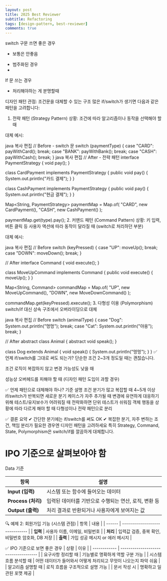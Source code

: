 ```yaml
---
layout: post
title: 2025 Best Reviewer
subtitle: Refactoring
tags: [design-pattern, best-reviewer]
comments: true
---
```


switch 구문 쓰면 좋은 경우
* 보통은 안좋음
- 범주화된 경우
- 

If 문 쓰는 경우
- 처리해야하는 게 분명할때

디자인 패턴 관점: 조건문을 대체할 수 있는 구조
많은 if/switch가 생기면 다음과 같은 패턴을 고려합니다:

1. 전략 패턴 (Strategy Pattern)
상황: 조건에 따라 알고리즘이나 동작을 선택해야 할 때

대체 예시:

java
복사
편집
// Before - switch 문
switch (paymentType) {
    case "CARD": payWithCard(); break;
    case "BANK": payWithBank(); break;
    case "CASH": payWithCash(); break;
}
java
복사
편집
// After - 전략 패턴
interface PaymentStrategy {
    void pay();
}

class CardPayment implements PaymentStrategy {
    public void pay() { System.out.println("카드 결제"); }
}

class CashPayment implements PaymentStrategy {
    public void pay() { System.out.println("현금 결제"); }
}

Map<String, PaymentStrategy> paymentMap = Map.of(
    "CARD", new CardPayment(),
    "CASH", new CashPayment()
);

paymentMap.get(type).pay();
2. 커맨드 패턴 (Command Pattern)
상황: 키 입력, 버튼 클릭 등 사용자 액션에 따라 동작이 달라질 때 (switch로 처리하던 부분)

대체 예시:

java
복사
편집
// Before
switch (keyPressed) {
    case "UP": moveUp(); break;
    case "DOWN": moveDown(); break;
}

// After
interface Command {
    void execute();
}

class MoveUpCommand implements Command {
    public void execute() { moveUp(); }
}

Map<String, Command> commandMap = Map.of(
    "UP", new MoveUpCommand(),
    "DOWN", new MoveDownCommand()
);

commandMap.get(keyPressed).execute();
3. 다형성 이용 (Polymorphism)
switch/if 대신 상속 구조에서 오버라이딩으로 대체

java
복사
편집
// Before
switch (animalType) {
    case "Dog": System.out.println("멍멍"); break;
    case "Cat": System.out.println("야옹"); break;
}

// After
abstract class Animal {
    abstract void speak();
}

class Dog extends Animal {
    void speak() { System.out.println("멍멍"); }
}
✅ 언제 if/switch를 그대로 써도 되는가?
단순한 조건 2~3개 정도일 때는 괜찮습니다.

조건 로직이 복잡하지 않고 변경 가능성도 낮을 때

성능상 오버헤드를 피해야 할 때 (디자인 패턴 도입이 과할 경우)

✅ 언제 패턴으로 대체해야 하나?
기준	설명
조건 분기가 많고 복잡할 때	4~5개 이상 if/switch가 반복되면
새로운 분기 케이스가 자주 추가될 때	변경에 유연하게 대응하기 위해
테스트/유지보수가 어려워질 때	전략화하면 단위 테스트가 쉬워짐
객체 행동을 상황에 따라 다르게 해야 할 때	다형성이나 전략 패턴으로 분리

✅ 결론 요약
✔ 간단한 분기에는 if/switch를 써도 OK
✔ 복잡한 분기, 자주 변하는 조건, 책임 분리가 필요한 경우엔 디자인 패턴을 고려하세요
특히 Strategy, Command, State, Polymorphism은 switch/if를 깔끔하게 대체합니다.

# IPO 기준으로 살펴보아야 함
Data 기준

| 항목               | 설명                              |
| ---------------- | ------------------------------- |
| **Input (입력)**   | 시스템 또는 함수에 들어오는 데이터             |
| **Process (처리)** | 입력된 데이터를 기반으로 수행되는 연산, 로직, 변환 등 |
| **Output (출력)**  | 처리 결과로 반환되거나 사용자에게 보여지는 값       |

🔍 예제 2: 회원가입 기능 (시스템 관점)
| 항목     | 내용                             |
| ------ | ------------------------------ |
| **입력** | 사용자 이름, 이메일, 비밀번호              |
| **처리** | 입력값 검증, 중복 확인, 비밀번호 암호화, DB 저장 |
| **출력** | 가입 성공 메시지 or 에러 메시지            |

✅ IPO 기준으로 보면 좋은 경우
| 상황           | 이유                                   |
| ------------ | ------------------------------------ |
| 요구사항 정리할 때   | 기능별로 명확하게 역할 구분 가능                   |
| 시스템 흐름 분석할 때 | 어떤 데이터가 들어와서 어떻게 처리되고 무엇이 나오는지 파악 쉬움 |
| 알고리즘 설명할 때   | 로직 흐름을 구조적으로 설명 가능                   |
| 문서 작성 시      | 명확하고 일관된 포맷 제공                       |

